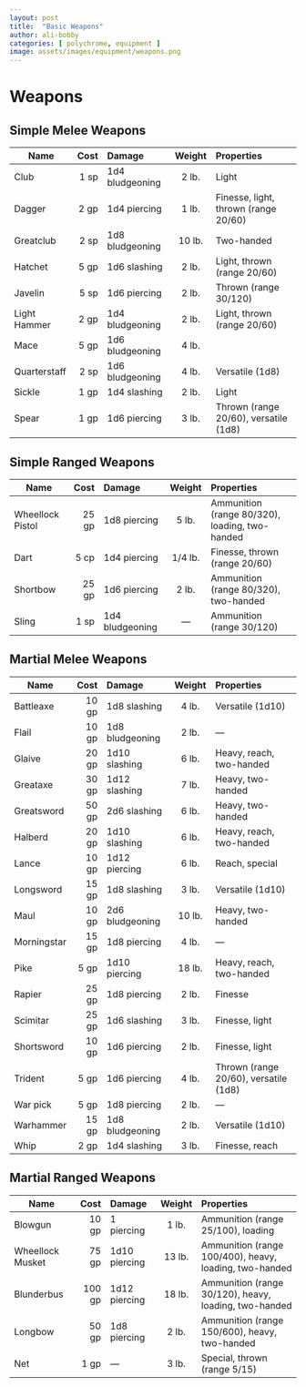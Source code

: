 ```yaml
---
layout: post
title:  "Basic Weapons"
author: ali-bobby
categories: [ polychrome, equipment ]
image: assets/images/equipment/weapons.png
---
```


# Weapons
## Simple Melee Weapons

| Name        | Cost    |	Damage          |  Weight	| Properties |
|-------------|--------:|:----------------|:-------:|:-----------|
|Club         |	1 sp    |	1d4 bludgeoning |	2 lb.   |	Light       |
|Dagger       |	2 gp	  | 1d4 piercing    |	1 lb.	  | Finesse, light, thrown (range 20/60)|
|Greatclub    |	2 sp	  | 1d8 bludgeoning	| 10 lb.	| Two-handed |
|Hatchet      |	5 gp    |	1d6 slashing    |	2 lb.   |	Light, thrown (range 20/60)|
|Javelin      |	5 sp    |	1d6 piercing	  | 2 lb.	  | Thrown (range 30/120)|
|Light Hammer |	2 gp    |	1d4 bludgeoning	| 2 lb.	  | Light, thrown (range 20/60)|
|Mace         |	5 gp    |	1d6 bludgeoning	| 4 lb.	  | |
|Quarterstaff |	2 sp	  | 1d6 bludgeoning	| 4 lb.	  | Versatile (1d8)|
|Sickle       |	1 gp    |	1d4 slashing	  | 2 lb.   |	Light|
|Spear        |	1 gp    |	1d6 piercing	  | 3 lb.	  | Thrown (range 20/60), versatile (1d8)|

## Simple Ranged Weapons

| Name            | Cost    |	Damage          |  Weight	| Properties |
|-----------------|--------:|:----------------|:-------:|:-----------|
|Wheellock Pistol | 25 gp   |	1d8 piercing    |	5 lb.	  | Ammunition (range 80/320), loading, two-handed|
|Dart             |	5 cp    |	1d4 piercing	  | 1/4 lb.	| Finesse, thrown (range 20/60)|
|Shortbow         |	25 gp   |	1d6 piercing	  | 2 lb.	  | Ammunition (range 80/320), two-handed|
|Sling            |	1 sp    |	1d4 bludgeoning	| —	      | Ammunition (range 30/120)|

## Martial Melee Weapons

| Name        | Cost    |	Damage          |  Weight	| Properties |
|-------------|--------:|:----------------|:-------:|:-----------|
|Battleaxe    |	10 gp   |	1d8 slashing	  | 4 lb.   |	Versatile (1d10)|
|Flail        |	10 gp	  | 1d8 bludgeoning	| 2 lb.   |	—|
|Glaive       |	20 gp	  | 1d10 slashing   |	6 lb.   |	Heavy, reach, two-handed|
|Greataxe     |	30 gp	  | 1d12 slashing   |	7 lb.   |	Heavy, two-handed|
|Greatsword   |	50 gp	  | 2d6 slashing    |	6 lb.   |	Heavy, two-handed|
|Halberd      |	20 gp	  | 1d10 slashing   |	6 lb.   |	Heavy, reach, two-handed|
|Lance        |	10 gp	  | 1d12 piercing   |	6 lb.   |	Reach, special|
|Longsword    |	15 gp	  | 1d8 slashing    |	3 lb.   |	Versatile (1d10)|
|Maul         |	10 gp	  | 2d6 bludgeoning |	10 lb.  |	Heavy, two-handed|
|Morningstar  |	15 gp	  | 1d8 piercing    |	4 lb.   |	—|
|Pike         |	5 gp	  | 1d10 piercing   |	18 lb.  |	Heavy, reach, two-handed|
|Rapier       |	25 gp	  | 1d8 piercing    |	2 lb.   |	Finesse|
|Scimitar     |	25 gp	  | 1d6 slashing    |	3 lb.   |	Finesse, light|
|Shortsword   |	10 gp	  | 1d6 piercing    |	2 lb.   |	Finesse, light|
|Trident      |	5 gp	  | 1d6 piercing    |	4 lb.   |	Thrown (range 20/60), versatile (1d8)|
|War pick	    | 5 gp	  | 1d8 piercing    |	2 lb.   |	—|
|Warhammer    |	15 gp	  | 1d8 bludgeoning |	2 lb.   |	Versatile (1d10)|
|Whip         |	2 gp	  | 1d4 slashing    |	3 lb.   |	Finesse, reach|

## Martial Ranged Weapons

| Name            | Cost    |	Damage          |  Weight	| Properties |
|-----------------|--------:|:----------------|:-------:|:-----------|
|Blowgun          |	10 gp   |	1 piercing      |	1 lb.   |	Ammunition (range 25/100), loading|
|Wheellock Musket |	75 gp   |	1d10 piercing   |	13 lb.   |	Ammunition (range 100/400), heavy, loading, two-handed|
|Blunderbus       |	100 gp   |	1d12 piercing |	18 lb.  |	Ammunition (range 30/120), heavy, loading, two-handed|
|Longbow          |	50 gp   |	1d8 piercing    |	2 lb.   |	Ammunition (range 150/600), heavy, two-handed|
|Net              |	1 gp    |	—	              | 3 lb.   |	Special, thrown (range 5/15)|